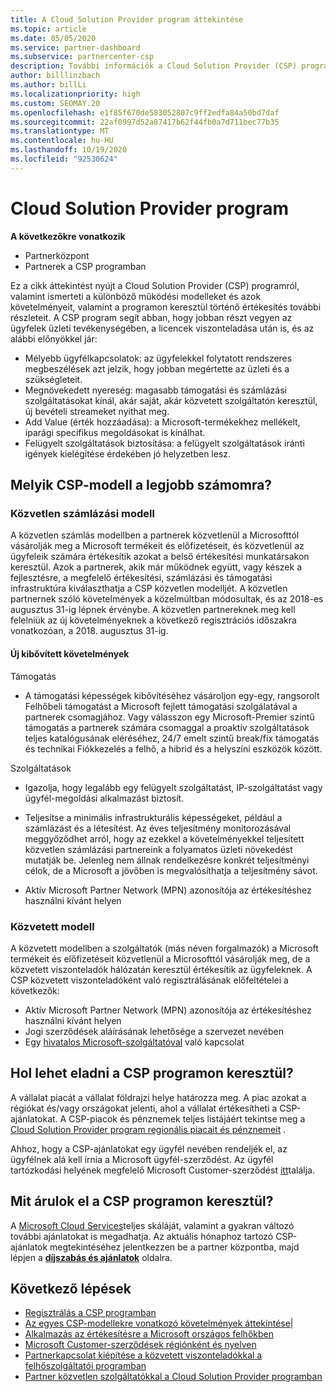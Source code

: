 ```yaml
---
title: A Cloud Solution Provider program áttekintése
ms.topic: article
ms.date: 05/05/2020
ms.service: partner-dashboard
ms.subservice: partnercenter-csp
description: További információk a Cloud Solution Provider (CSP) programban elérhető előnyökről és modellekről az üzleti növekedéshez új ügyfelekkel és új szaktudással.
author: billlinzbach
ms.author: billLi
ms.localizationpriority: high
ms.custom: SEOMAY.20
ms.openlocfilehash: e1f85f670de583052807c9ff2edfa84a50bd7daf
ms.sourcegitcommit: 22af0997d52a87417b62f44fb0a7d711bec77b35
ms.translationtype: MT
ms.contentlocale: hu-HU
ms.lasthandoff: 10/19/2020
ms.locfileid: "92530624"
---
```

# <a name="cloud-solution-provider-program"></a>Cloud Solution Provider program 

**A következőkre vonatkozik**

- Partnerközpont
- Partnerek a CSP programban

Ez a cikk áttekintést nyújt a Cloud Solution Provider (CSP) programról, valamint ismerteti a különböző működési modelleket és azok követelményeit, valamint a programon keresztül történő értékesítés további részleteit.  A CSP program segít abban, hogy jobban részt vegyen az ügyfelek üzleti tevékenységében, a licencek viszonteladása után is, és az alábbi előnyökkel jár: 

- Mélyebb ügyfélkapcsolatok: az ügyfelekkel folytatott rendszeres megbeszélések azt jelzik, hogy jobban megértette az üzleti és a szükségleteit.
- Megnövekedett nyereség: magasabb támogatási és számlázási szolgáltatásokat kínál, akár saját, akár közvetett szolgáltatón keresztül, új bevételi streameket nyithat meg.  
- Add Value (érték hozzáadása): a Microsoft-termékekhez mellékelt, iparági specifikus megoldásokat is kínálhat.
- Felügyelt szolgáltatások biztosítása: a felügyelt szolgáltatások iránti igények kielégítése érdekében jó helyzetben lesz. 

## <a name="which-csp-model-is-best-for-me"></a>Melyik CSP-modell a legjobb számomra?

### <a name="direct-bill-model"></a>Közvetlen számlázási modell

 A közvetlen számlás modellben a partnerek közvetlenül a Microsofttól vásárolják meg a Microsoft termékeit és előfizetéseit, és közvetlenül az ügyfeleik számára értékesítik azokat a belső értékesítési munkatársakon keresztül. Azok a partnerek, akik már működnek együtt, vagy készek a fejlesztésre, a megfelelő értékesítési, számlázási és támogatási infrastruktúra kiválaszthatja a CSP közvetlen modelljét. A közvetlen partnernek szóló követelmények a közelmúltban módosultak, és az 2018-es augusztus 31-ig lépnek érvénybe. A közvetlen partnereknek meg kell felelniük az új követelményeknek a következő regisztrációs időszakra vonatkozóan, a 2018. augusztus 31-ig.

#### <a name="new-expanded-requirements"></a>Új kibővített követelmények

Támogatás

- A támogatási képességek kibővítéséhez vásároljon egy-egy, rangsorolt Felhőbeli támogatást a Microsoft fejlett támogatási szolgálatával a partnerek csomagjához. Vagy válasszon egy Microsoft-Premier szintű támogatás a partnerek számára csomaggal a proaktív szolgáltatások teljes katalógusának eléréséhez, 24/7 emelt szintű break/fix támogatás és technikai Fiókkezelés a felhő, a hibrid és a helyszíni eszközök között.

Szolgáltatások

- Igazolja, hogy legalább egy felügyelt szolgáltatást, IP-szolgáltatást vagy ügyfél-megoldási alkalmazást biztosít. 

- Teljesítse a minimális infrastrukturális képességeket, például a számlázást és a létesítést. Az éves teljesítmény monitorozásával meggyőződhet arról, hogy az ezekkel a követelményekkel teljesített közvetlen számlázási partnereink a folyamatos üzleti növekedést mutatják be. Jelenleg nem állnak rendelkezésre konkrét teljesítményi célok, de a Microsoft a jövőben is megvalósíthatja a teljesítmény sávot.

- Aktív Microsoft Partner Network (MPN) azonosítója az értékesítéshez használni kívánt helyen

### <a name="indirect-model"></a>Közvetett modell

A közvetett modellben a szolgáltatók (más néven forgalmazók) a Microsoft termékeit és előfizetéseit közvetlenül a Microsofttól vásárolják meg, de a közvetett viszonteladók hálózatán keresztül értékesítik az ügyfeleknek. A CSP közvetett viszonteladóként való regisztrálásának előfeltételei a következők:

- Aktív Microsoft Partner Network (MPN) azonosítója az értékesítéshez használni kívánt helyen
- Jogi szerződések aláírásának lehetősége a szervezet nevében
- Egy [hivatalos Microsoft-szolgáltatóval](https://partnercenter.microsoft.com/partner/find-a-provider) való kapcsolat

## <a name="where-can-i-sell-through-the-csp-program"></a>Hol lehet eladni a CSP programon keresztül?

A vállalat piacát a vállalat földrajzi helye határozza meg. A piac azokat a régiókat és/vagy országokat jelenti, ahol a vállalat értékesítheti a CSP-ajánlatokat. A CSP-piacok és pénznemek teljes listájáért tekintse meg a [Cloud Solution Provider program regionális piacait és pénznemeit](regional-authorization-overview.md) .

Ahhoz, hogy a CSP-ajánlatokat egy ügyfél nevében rendeljék el, az ügyfélnek alá kell írnia a Microsoft ügyfél-szerződést. Az ügyfél tartózkodási helyének megfelelő Microsoft Customer-szerződést [itt](agreements.md)találja.  

## <a name="what-can-i-sell-through-the-csp-program"></a>Mit árulok el a CSP programon keresztül?

A [Microsoft Cloud Services](https://partner.microsoft.com/cloud-solution-provider/products-and-services)teljes skáláját, valamint a gyakran változó további ajánlatokat is megadhatja. Az aktuális hónaphoz tartozó CSP-ajánlatok megtekintéséhez jelentkezzen be a partner központba, majd lépjen a [**díjszabás és ajánlatok**](https://partnercenter.microsoft.com/pcv/sales) oldalra.

## <a name="next-steps"></a>Következő lépések

- [Regisztrálás a CSP programban](enrolling-in-the-csp-program.md)
- [Az egyes CSP-modellekre vonatkozó követelmények áttekintése](https://partnercenter.microsoft.com/partner/cloud-solution-provider)|
- [Alkalmazás az értékesítésre a Microsoft országos felhőkben](csp-national-clouds-overview.md)
- [Microsoft Customer-szerződések régiónként és nyelven](agreements.md)
- [Partnerkapcsolat kiépítése a közvetett viszonteladókkal a felhőszolgáltatói programban](indirect-provider-tasks-in-partner-center.md)
- [Partner közvetlen szolgáltatókkal a Cloud Solution Provider programban](indirect-reseller-tasks-in-partner-center.md)
